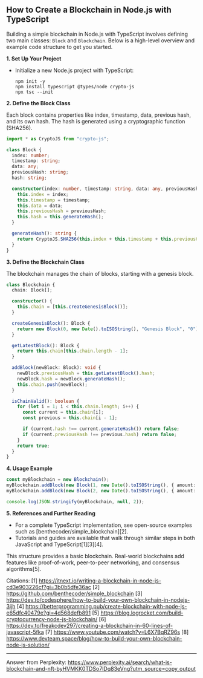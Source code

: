 ## How to Create a Blockchain in Node.js with TypeScript

Building a simple blockchain in Node.js with TypeScript involves defining two main classes: `Block` and `Blockchain`. Below
is a high-level overview and example code structure to get you started.

**1. Set Up Your Project**

- Initialize a new Node.js project with TypeScript:
  ```
  npm init -y
  npm install typescript @types/node crypto-js
  npx tsc --init
  ```

**2. Define the Block Class**

Each block contains properties like index, timestamp, data, previous hash, and its own hash. The hash is generated using a
cryptographic function (SHA256).

```typescript
import * as CryptoJS from "crypto-js";

class Block {
  index: number;
  timestamp: string;
  data: any;
  previousHash: string;
  hash: string;

  constructor(index: number, timestamp: string, data: any, previousHash: string = "") {
    this.index = index;
    this.timestamp = timestamp;
    this.data = data;
    this.previousHash = previousHash;
    this.hash = this.generateHash();
  }

  generateHash(): string {
    return CryptoJS.SHA256(this.index + this.timestamp + this.previousHash + JSON.stringify(this.data)).toString();
  }
}
```

**3. Define the Blockchain Class**

The blockchain manages the chain of blocks, starting with a genesis block.

```typescript
class Blockchain {
  chain: Block[];

  constructor() {
    this.chain = [this.createGenesisBlock()];
  }

  createGenesisBlock(): Block {
    return new Block(0, new Date().toISOString(), "Genesis Block", "0");
  }

  getLatestBlock(): Block {
    return this.chain[this.chain.length - 1];
  }

  addBlock(newBlock: Block): void {
    newBlock.previousHash = this.getLatestBlock().hash;
    newBlock.hash = newBlock.generateHash();
    this.chain.push(newBlock);
  }

  isChainValid(): boolean {
    for (let i = 1; i < this.chain.length; i++) {
      const current = this.chain[i];
      const previous = this.chain[i - 1];

      if (current.hash !== current.generateHash()) return false;
      if (current.previousHash !== previous.hash) return false;
    }
    return true;
  }
}
```

**4. Usage Example**

```typescript
const myBlockchain = new Blockchain();
myBlockchain.addBlock(new Block(1, new Date().toISOString(), { amount: 100 }));
myBlockchain.addBlock(new Block(2, new Date().toISOString(), { amount: 50 }));

console.log(JSON.stringify(myBlockchain, null, 2));
```

**5. References and Further Reading**

- For a complete TypeScript implementation, see open-source examples such as [benthecoder/simple_blockchain][2].
- Tutorials and guides are available that walk through similar steps in both JavaScript and TypeScript[1][3][4].

This structure provides a basic blockchain. Real-world blockchains add features like proof-of-work, peer-to-peer networking,
and consensus algorithms[5].

Citations: [1] https://itnext.io/writing-a-blockchain-in-node-js-cd3e903226cf?gi=3b0b5dfe36ac [2]
https://github.com/benthecoder/simple_blockchain [3]
https://dev.to/codesphere/how-to-build-your-own-blockchain-in-nodejs-3ijh [4]
https://betterprogramming.pub/create-blockchain-with-node-js-e65dfc40479e?gi=4d568defb891 [5]
https://blog.logrocket.com/build-cryptocurrency-node-js-blockchain/ [6]
https://dev.to/freakcdev297/creating-a-blockchain-in-60-lines-of-javascript-5fka [7]
https://www.youtube.com/watch?v=L6X7BqRZ96s [8]
https://www.devteam.space/blog/how-to-build-your-own-blockchain-node-js-solution/

---

Answer from Perplexity:
https://www.perplexity.ai/search/what-is-blockchain-and-nft-byHVMKK0TDSo7IDq83eVng?utm_source=copy_output
